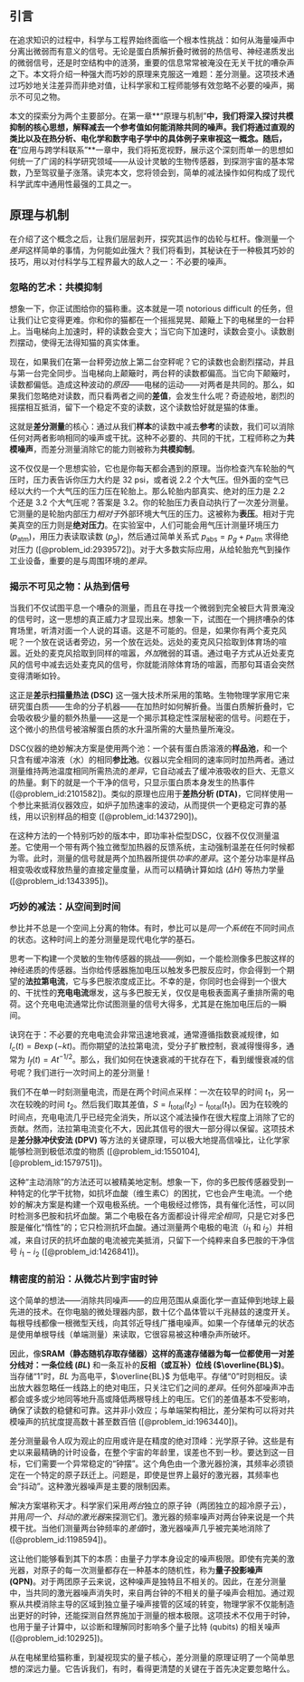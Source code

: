 ## 引言
在追求知识的过程中，科学与工程界始终面临一个根本性挑战：如何从海量噪声中分离出微弱而有意义的信号。无论是蛋白质解折叠时微弱的热信号、神经递质发出的微弱信号，还是时空结构中的涟漪，重要的信息常常被淹没在无关干扰的嘈杂声之下。本文将介绍一种强大而巧妙的原理来克服这一难题：差分测量。这项技术通过巧妙地关注差异而非绝对值，让科学家和工程师能够有效忽略不必要的噪声，揭示不可见之物。

本文的探索分为两个主要部分。在第一章**“原理与机制”**中，我们将深入探讨共模抑制的核心思想，解释减去一个参考值如何能消除共同的噪声。我们将通过直观的类比以及在热分析、电化学和数字电子学中的具体例子来审视这一概念。随后，在**“应用与跨学科联系”**一章中，我们将拓宽视野，展示这个深刻而单一的思想如何统一了广阔的科学研究领域——从设计灵敏的生物传感器，到探测宇宙的基本常数，乃至驾驭量子涨落。读完本文，您将领会到，简单的减法操作如何构成了现代科学武库中通用性最强的工具之一。

## 原理与机制

在介绍了这个概念之后，让我们层层剥开，探究其运作的齿轮与杠杆。像测量一个*差异*这样简单的事情，为何能如此强大？我们将看到，其秘诀在于一种极其巧妙的技巧，用以对付科学与工程界最大的敌人之一：不必要的噪声。

### 忽略的艺术：共模抑制

想象一下，你正试图给你的猫称重。这本就是一项 notorious difficult 的任务，但让我们让它变得更难。你和你的猫都在一个摇摇晃晃、颠簸上下的电梯里的一台秤上。当电梯向上加速时，秤的读数会变大；当它向下加速时，读数会变小。读数剧烈摆动，使得无法得知猫的真实体重。

现在，如果我们在第一台秤旁边放上第二台空秤呢？它的读数也会剧烈摆动，并且与第一台完全同步。当电梯向上颠簸时，两台秤的读数都偏高。当它向下颠簸时，读数都偏低。造成这种波动的*原因*——电梯的运动——对两者是共同的。那么，如果我们忽略绝对读数，而只看两者之间的**差值**，会发生什么呢？奇迹般地，剧烈的摇摆相互抵消，留下一个稳定不变的读数，这个读数恰好就是猫的体重。

这就是**差分测量**的核心：通过从我们**样本**的读数中减去**参考**的读数，我们可以消除任何对两者影响相同的噪声或干扰。这种不必要的、共同的干扰，工程师称之为**共模噪声**，而差分测量消除它的能力则被称为**共模抑制**。

这不仅仅是一个思想实验，它也是你每天都会遇到的原理。当你检查汽车轮胎的气压时，压力表告诉你压力大约是 $32$ psi，或者说 $2.2$ 个大气压。但外面的空气已经以大约一个大气压的压力压在轮胎上。那么轮胎内部真实、绝对的压力是 $2.2$ 个还是 $3.2$ 个大气压呢？答案是 $3.2$。你的轮胎压力表自动执行了一次差分测量。它测量的是轮胎内部压力*相对于*外部环境大气压的压力。这被称为**表压**。相对于完美真空的压力则是**绝对压力**。在实验室中，人们可能会用气压计测量环境压力 ($p_{\text{atm}}$)，用压力表读取读数 ($p_g$)，然后通过简单关系式 $p_{\text{abs}} = p_g + p_{\text{atm}}$ 求得绝对压力 ([@problem_id:2939572])。对于大多数实际应用，从给轮胎充气到操作工业设备，重要的是与周围环境的*差异*。

### 揭示不可见之物：从热到信号

当我们不仅试图平息一个嘈杂的测量，而且在寻找一个微弱到完全被巨大背景淹没的信号时，这一思想的真正威力才显现出来。想象一下，试图在一个拥挤嘈杂的体育场里，听清对面一个人说的耳语。这是不可能的。但是，如果你有两个麦克风呢？一个放在说话者旁边，另一个放在远处。远处的麦克风只拾取到体育场的喧嚣。近处的麦克风拾取到同样的喧嚣，*外加*微弱的耳语。通过电子方式从近处麦克风的信号中减去远处麦克风的信号，你就能消除体育场的喧嚣，而那句耳语会突然变得清晰如铃。

这正是**差示扫描量热法 (DSC)** 这一强大技术所采用的策略。生物物理学家用它来研究蛋白质——生命的分子机器——在加热时如何解折叠。当蛋白质解折叠时，它会吸收极少量的额外热量——这是一个揭示其稳定性深层秘密的信号。问题在于，这个微小的热信号被溶解蛋白质的水升温所需的大量热量所淹没。

DSC仪器的绝妙解决方案是使用两个池：一个装有蛋白质溶液的**样品池**，和一个只含有缓冲溶液（水）的相同**参比池**。仪器以完全相同的速率同时加热两者。通过测量维持两池温度相同所需热流的*差异*，它自动减去了缓冲液吸收的巨大、无意义的热量。剩下的就是一个干净的信号，只显示蛋白质本身发生的热事件 ([@problem_id:2101582])。类似的原理也应用于**差热分析 (DTA)**，它同样使用一个参比来抵消仪器效应，如炉子加热速率的波动，从而提供一个更稳定可靠的基线，用以识别样品的相变 ([@problem_id:1437290])。

在这种方法的一个特别巧妙的版本中，即功率补偿型DSC，仪器不仅仅测量温差。它使用一个带有两个独立微型加热器的反馈系统，主动强制温差在任何时候都为零。此时，测量的信号就是两个加热器所提供*功率的差异*。这个差分功率是样品相变吸收或释放热量的直接定量度量，从而可以精确计算如焓 ($\Delta H$) 等热力学量 ([@problem_id:1343395])。

### 巧妙的减法：从空间到时间

参比并不总是一个空间上分离的物体。有时，参比可以是*同一个系统*在不同时间点的状态。这种时间上的差分测量是现代电化学的基石。

思考一下构建一个灵敏的生物传感器的挑战——例如，一个能检测像多巴胺这样的神经递质的传感器。当你给传感器施加电压以触发多巴胺反应时，你会得到一个期望的**法拉第电流**，它与多巴胺浓度成正比。不幸的是，你同时也会得到一个很大的、干扰性的**充电电流**爆发，这与多巴胺无关，仅仅是电极表面离子重排所需的电荷。这个充电电流通常比你试图测量的信号大得多，尤其是在施加电压后的一瞬间。

诀窍在于：不必要的充电电流会非常迅速地衰减，通常遵循指数衰减规律，如 $I_c(t) = B \exp(-kt)$。而你期望的法拉第电流，受分子扩散控制，衰减得慢得多，通常为 $I_f(t) = A t^{-1/2}$。那么，我们如何在快速衰减的干扰存在下，看到缓慢衰减的信号呢？我们进行一次时间上的差分测量！

我们不在单一时刻测量电流，而是在两个时间点采样：一次在较早的时间 $t_1$，另一次在较晚的时间 $t_2$。然后我们取其差值，$S = I_{\text{total}}(t_2) - I_{\text{total}}(t_1)$。因为在较晚的时间点，充电电流几乎已经完全消失，所以这个减法操作在很大程度上消除了它的贡献。然而，法拉第电流变化不大，因此其信号的很大一部分得以保留。这项技术是**差分脉冲伏安法 (DPV)** 等方法的关键原理，可以极大地提高信噪比，让化学家能够检测到极低浓度的物质 ([@problem_id:1550104], [@problem_id:1579751])。

这种“主动消除”的方法还可以被精美地定制。想象一下，你的多巴胺传感器受到一种特定的化学干扰物，如抗坏血酸（维生素C）的困扰，它也会产生电流。一个绝妙的解决方案是构建一个双电极系统。一个电极经过修饰，具有催化活性，可以同时检测多巴胺和抗坏血酸。第二个电极在各方面都设计得*完全相同*，只是它对多巴胺是催化“惰性”的；它只检测抗坏血酸。通过测量两个电极的电流（$i_1$ 和 $i_2$）并相减，来自讨厌的抗坏血酸的电流被完美抵消，只留下一个纯粹来自多巴胺的干净信号 $i_1 - i_2$ ([@problem_id:1426841])。

### 精密度的前沿：从微芯片到宇宙时钟

这个简单的想法——消除共同噪声——的应用范围从桌面化学一直延伸到地球上最先进的技术。在你电脑的微处理器内部，数十亿个晶体管以千兆赫兹的速度开关。每根导线都像一根微型天线，向其邻近导线广播电噪声。如果一个存储单元的状态是使用单根导线（单端测量）来读取，它很容易被这种嘈杂声所破坏。

因此，像**SRAM（静态随机存取存储器）**这样的高速存储器为每一位都使用一对差分线对：一条**位线 ($BL$)** 和一条互补的**反相（或互补）位线 ($\overline{BL}$)**。当存储“1”时，$BL$ 为高电平，$\overline{BL}$ 为低电平。存储“0”时则相反。读出放大器忽略任一线路上的绝对电压，只关注它们之间的*差异*。任何外部噪声冲击都会或多或少地同等地升高或降低两根导线上的电压。它们的差值基本不受影响，确保了读数的稳健和可靠。这并非小效应；与单端架构相比，差分架构可以将对共模噪声的抗扰度提高数十甚至数百倍 ([@problem_id:1963440])。

差分测量最令人叹为观止的应用或许是在精度的绝对顶峰：光学原子钟。这些是有史以来最精确的计时设备，在整个宇宙的年龄里，误差也不到一秒。要达到这一目标，它们需要一个异常稳定的“钟摆”。这个角色由一个激光器扮演，其频率必须锁定在一个特定的原子跃迁上。问题是，即使是世界上最好的激光器，其频率也会“抖动”。这种激光器噪声是主要的限制因素。

解决方案堪称天才。科学家们采用*两台*独立的原子钟（两团独立的超冷原子云），并用*同一个、抖动的激光器*来探测它们。激光器的频率噪声对两台钟来说是一个共模干扰。当他们测量两台钟频率的*差值*时，激光器噪声几乎被完美地消除了 ([@problem_id:1198594])。

这让他们能够看到其下的本质：由量子力学本身设定的噪声极限。即使有完美的激光器，对原子的每一次测量都存在一种基本的随机性，称为**量子投影噪声 (QPN)**。对于两团原子云来说，这种噪声是独特且不相关的。因此，在差分测量中，当共同的激光器噪声消失时，来自两台钟的不相关的量子噪声会相加。通过观察从共模消除主导的区域到独立量子噪声接管的区域的转变，物理学家不仅能制造出更好的时钟，还能探测自然界施加于测量的根本极限。这项技术不仅用于时钟，也用于量子计算中，以诊断和理解同时影响多个量子比特 (qubits) 的相关噪声 ([@problem_id:102925])。

从在电梯里给猫称重，到凝视现实的量子核心，差分测量的原理证明了一个简单思想的深远力量。它告诉我们，有时，看得更清楚的关键在于首先决定要忽略什么。

